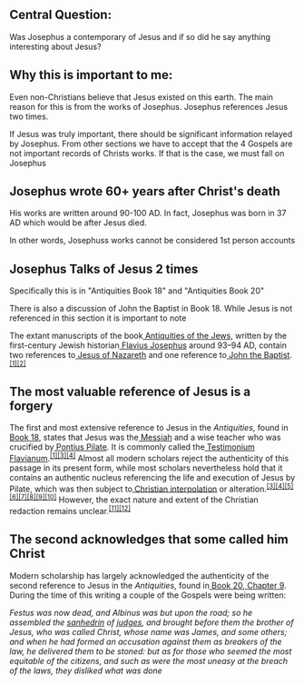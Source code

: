 ## **Central Question:**

Was Josephus a contemporary of Jesus and if so did he say anything interesting about Jesus?


## **Why this is important to me:**

Even non-Christians believe that Jesus existed on this earth. The main reason for this is from the works of Josephus. Josephus references Jesus two times.

If Jesus was truly important, there should be significant information relayed by Josephus. From other sections we have to accept that the 4 Gospels are not important records of Christs works. If that is the case, we must fall on Josephus


## **Josephus wrote 60+ years after Christ's death**

His works are written around 90-100 AD. In fact, Josephus was born in 37 AD which would be after Jesus died.

In other words, Josephuss works cannot be considered 1st person accounts


## **Josephus Talks of Jesus 2 times**

Specifically this is in "Antiquities Book 18" and "Antiquities Book 20"

There is also a discussion of John the Baptist in Book 18. While Jesus is not referenced in this section it is important to note

The extant manuscripts of the book[ Antiquities of the Jews](https://en.wikipedia.org/wiki/Antiquities_of_the_Jews), written by the first-century Jewish historian[ Flavius Josephus](https://en.wikipedia.org/wiki/Josephus) around 93–94 AD, contain two references to[ Jesus of Nazareth](https://en.wikipedia.org/wiki/Jesus) and one reference to[ John the Baptist](https://en.wikipedia.org/wiki/John_the_Baptist).<sup><a href="https://en.wikipedia.org/wiki/Josephus_on_Jesus#cite_note-FOOTNOTEFeldmanHata198754%E2%80%9357-1">[1][2]</a></sup>


## **The most valuable reference of Jesus is a forgery**

The first and most extensive reference to Jesus in the _Antiquities_, found in[ Book 18](https://en.wikisource.org/wiki/The_Antiquities_of_the_Jews/Book_XVIII#Chapter_3), states that Jesus was the[ Messiah](https://en.wikipedia.org/wiki/Messiah) and a wise teacher who was crucified by[ Pontius Pilate](https://en.wikipedia.org/wiki/Pontius_Pilate). It is commonly called the[ Testimonium Flavianum](https://en.wikipedia.org/wiki/Josephus_on_Jesus#The_Testimonium_Flavianum).<sup><a href="https://en.wikipedia.org/wiki/Josephus_on_Jesus#cite_note-FOOTNOTEFeldmanHata198754%E2%80%9357-1">[1][3][4]</a></sup> Almost all modern scholars reject the authenticity of this passage in its present form, while most scholars nevertheless hold that it contains an authentic nucleus referencing the life and execution of Jesus by Pilate, which was then subject to[ Christian interpolation](https://en.wikipedia.org/wiki/Christian_interpolation) or alteration.<sup><a href="https://en.wikipedia.org/wiki/Josephus_on_Jesus#cite_note-FOOTNOTEMaier2007336%E2%80%93337-3">[3][4][5][6][7][8][9][10]</a></sup> However, the exact nature and extent of the Christian redaction remains unclear.<sup><a href="https://en.wikipedia.org/wiki/Josephus_on_Jesus#cite_note-11">[11][12]</a></sup>


## **The second acknowledges that some called him Christ**

Modern scholarship has largely acknowledged the authenticity of the second reference to Jesus in the _Antiquities_, found in[ Book 20, Chapter 9](https://en.wikisource.org/wiki/The_Antiquities_of_the_Jews/Book_XX#Chapter_9). During the time of this writing a couple of the Gospels were being written:

*Festus was now dead, and Albinus was but upon the road; so he assembled the [sanhedrin](https://en.m.wikipedia.org/wiki/Sanhedrin) of [judges](https://en.m.wikipedia.org/wiki/Shophet), and brought before them the brother of Jesus, who was called Christ, whose name was James, and some others; and when he had formed an accusation against them as breakers of the law, he delivered them to be stoned: but as for those who seemed the most equitable of the citizens, and such as were the most uneasy at the breach of the laws, they disliked what was done*
